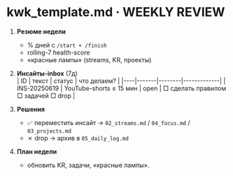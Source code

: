 # kwk_template.md · WEEKLY REVIEW

1. **Резюме недели**  
   - % дней с `/start + /finish`  
   - rolling-7 health-score  
   - «красные лампы» (streams, KR, проекты)

2. **Инсайты-inbox** (7д)  
| ID | текст | статус | что делаем? |
|----|-------|--------|-------------|
| INS-20250619 | YouTube-shorts ≤ 15 мин | open | □ сделать правилом □ задачей □ drop |

3. **Решения**  
   - ✅ переместить инсайт → `02_streams.md` / `04_focus.md` / `03_projects.md`  
   - ✗ drop → архив в `05_daily_log.md`

4. **План недели**  
   - обновить KR, задачи, «красные лампы».

